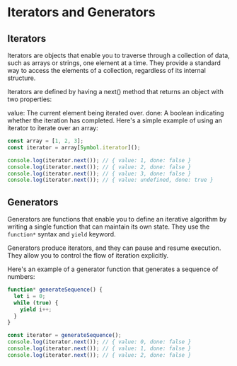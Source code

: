 # Iterators and Generators

## Iterators

Iterators are objects that enable you to traverse through a collection of data, such as arrays or strings, one element at a time. They provide a standard way to access the elements of a collection, regardless of its internal structure.

Iterators are defined by having a next() method that returns an object with two properties:

value: The current element being iterated over.
done: A boolean indicating whether the iteration has completed.
Here's a simple example of using an iterator to iterate over an array:

```js
const array = [1, 2, 3];
const iterator = array[Symbol.iterator]();

console.log(iterator.next()); // { value: 1, done: false }
console.log(iterator.next()); // { value: 2, done: false }
console.log(iterator.next()); // { value: 3, done: false }
console.log(iterator.next()); // { value: undefined, done: true }
```

## Generators

Generators are functions that enable you to define an iterative algorithm by writing a single function that can maintain its own state. They use the `function*` syntax and `yield` keyword.

Generators produce iterators, and they can pause and resume execution. They allow you to control the flow of iteration explicitly.

Here's an example of a generator function that generates a sequence of numbers:

```js
function* generateSequence() {
  let i = 0;
  while (true) {
    yield i++;
  }
}

const iterator = generateSequence();
console.log(iterator.next()); // { value: 0, done: false }
console.log(iterator.next()); // { value: 1, done: false }
console.log(iterator.next()); // { value: 2, done: false }
```
